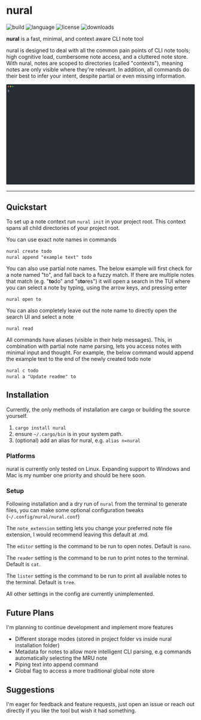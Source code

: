 # nural
![build](https://img.shields.io/crates/v/nural) ![language](https://img.shields.io/badge/language-Rust-orange) ![license](https://img.shields.io/github/license/benj-8229/nural) ![downloads](https://img.shields.io/crates/d/nural)

**nural** is a fast, minimal, and context aware CLI note tool


nural is designed to deal with all the common pain points of CLI note tools; high cognitive load, cumbersome note access, and a cluttered note store.
With nural, notes are scoped to directories (called "contexts"), meaning notes are only visible where they're relevant. In addition, all commands do their best to infer your intent, despite partial or even missing information.

![demo gif](https://raw.githubusercontent.com/benj-8229/nural/6a1574422f22337010a9c1add36fa21f4375867f/repo/demo.svg)

------------

## Quickstart
To set up a note context run `nural init` in your project root. This context spans all child directories of your project root.

You can use exact note names in commands
```
nural create todo
nural append "example text" todo
```

You can also use partial note names. The below example will first check for a note named "to", and fall back to a fuzzy match. If there are multiple notes that match (e.g. "**to**do" and "s**to**res") it will open a search in the TUI where you can select a note by typing, using the arrow keys, and pressing enter
```
nural open to
```

You can also completely leave out the note name to directly open the search UI and select a note
```
nural read
```

All commands have aliases (visible in their help messages). This, in combination with partial note name parsing, lets you access notes with minimal input and thought. For example, the below command would append the example text to the end of the newly created todo note
```
nural c todo
nural a "Update readme" to
```

## Installation
Currently, the only methods of installation are cargo or building the source yourself.

1. `cargo install nural`
2. ensure `~/.cargo/bin` is in your system path.
3. (optional) add an alias for nural, e.g. `alias n=nural`

### Platforms
nural is currently only tested on Linux. Expanding support to Windows and Mac is my number one priority and should be here soon.

### Setup
Following installation and a dry run of `nural` from the terminal to generate files, you can make some optional configuration tweaks (`~/.config/nural/nural.conf`)

The `note_extension` setting lets you change your preferred note file extension, I would recommend leaving this default at .md.

The `editor` setting is the command to be run to open notes. Default is `nano`.

The `reader` setting is the command to be run to print notes to the terminal. Default is `cat`.

The `lister` setting is the command to be run to print all available notes to the terminal. Default is `tree`.

All other settings in the config are currently unimplemented.

## Future Plans
I'm planning to continue development and implement more features

- Different storage modes (stored in project folder vs inside nural installation folder)
- Metadata for notes to allow more intelligent CLI parsing, e.g commands automatically selecting the MRU note
- Piping text into append command
- Global flag to access a more traditional global note store


## Suggestions
I'm eager for feedback and feature requests, just open an issue or reach out directly if you like the tool but wish it had something.
